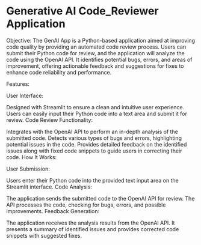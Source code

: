 # Generative AI Code_Reviewer Application
Objective: The GenAI App is a Python-based application aimed at improving code quality by providing an automated code review process. Users can submit their Python code for review, and the application will analyze the code using the OpenAI API. It identifies potential bugs, errors, and areas of improvement, offering actionable feedback and suggestions for fixes to enhance code reliability and performance.

Features:

User Interface:

Designed with Streamlit to ensure a clean and intuitive user experience.
Users can easily input their Python code into a text area and submit it for review.
Code Review Functionality:

Integrates with the OpenAI API to perform an in-depth analysis of the submitted code.
Detects various types of bugs and errors, highlighting potential issues in the code.
Provides detailed feedback on the identified issues along with fixed code snippets to guide users in correcting their code.
How It Works:

User Submission:

Users enter their Python code into the provided text input area on the Streamlit interface.
Code Analysis:

The application sends the submitted code to the OpenAI API for review.
The API processes the code, checking for bugs, errors, and possible improvements.
Feedback Generation:

The application receives the analysis results from the OpenAI API.
It presents a summary of identified issues and provides corrected code snippets with suggested fixes.
